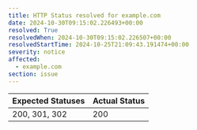```yaml
---
title: HTTP Status resolved for example.com
date: 2024-10-30T09:15:02.226493+00:00
resolved: True
resolvedWhen: 2024-10-30T09:15:02.226507+00:00
resolvedStartTime: 2024-10-25T21:09:43.191474+00:00
severity: notice
affected:
  - example.com
section: issue
---
```


| Expected Statuses | Actual Status  |
|-------------------|----------------|
| 200, 301, 302 | 200 |
